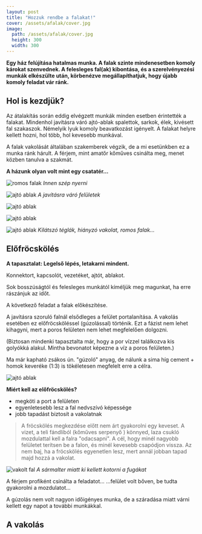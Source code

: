```yaml
---
layout: post
title: "Hozzuk rendbe a falakat!"
cover: /assets/afalak/cover.jpg
image:
  path: /assets/afalak/cover.jpg
  height: 300
  width: 300
---
```



**Egy ház felújítása hatalmas munka.  A falak szinte mindenesetben komoly károkat szenvednek. A felesleges fal(ak) kibontása, és a szerelvényezési munkák elkészülte után, körbenézve megállapíthatjuk, hogy újabb komoly feladat vár ránk.**


## Hol is kezdjük?

Az átalakítás során eddig elvégzett munkák minden esetben érintették a falakat. Mindenhol javításra váró ajtó-ablak spalettok, sarkok, élek, kivésett fal szakaszok. Némelyik lyuk komoly beavatkozást igényelt. A falakat helyre kellett hozni, hol több, hol kevesebb munkával.

A falak vakolását általában szakemberek végzik, de a mi esetünkben ez a munka ránk hárult. A férjem, mint amatőr kőműves csinálta meg, menet közben tanulva a szakmát.


**A házunk olyan volt mint egy csatatér...**

![romos falak](/assets/afalak/6jav.jpg)
_Innen szép nyerni_




![ajtó ablak](/assets/afalak/DSCF0001.JPG)
_A javításra váró felületek_

![ajtó ablak](/assets/afalak/DSCF0005.JPG)

![ajtó ablak](/assets/afalak/DSCF0028.JPG)

![ajtó ablak](/assets/afalak/DSCF0143.JPG)
_Kilátszó téglák, hiányzó vakolat, romos falak..._





## Előfröcskölés


**A tapasztalat: Legelső lépés, letakarni mindent.**

Konnektort, kapcsolót, vezetéket, ajtót, ablakot. 


Sok bosszúságtól és felesleges munkától kíméljük meg magunkat, ha erre rászánjuk az időt.


A következő feladat a falak előkészítése. 


A javításra szoruló falnál elsődleges a felület portalanítása. A vakolás esetében ez előfröcsköléssel (gúzolással) történik. Ezt a fázist nem lehet kihagyni, mert a poros felületen nem lehet megfelelően dolgozni.

(Biztosan mindenki tapasztalta már, hogy a por vízzel találkozva kis golyókká alakul. Mintha bevonatot képezne a víz a poros felületen.) 

Ma már kapható zsákos ún. "gúzoló" anyag, de nálunk a sima híg cement + homok keveréke  (1:3) is tökéletesen megfelelt erre a célra.

![ajtó ablak](/assets/afalak/DSCF0155.JPG)




**Miért kell az előfröcskölés?**

* megköti a port a felületen
* egyenletesebb lesz a fal nedvszívó képessége
* jobb tapadást biztosít a vakolatnak

> A fröcskölés megkezdése előtt nem árt gyakorolni egy keveset. A vizet, a teli fándliból (kőműves serpenyő ) könnyed, laza csukló mozdulattal kell a falra "odacsapni". A cél, hogy minél nagyobb felületet terítsen be a falon, és minél kevesebb csapódjon vissza. Az nem baj, ha a fröcskölés egyenetlen lesz, mert annál jobban tapad majd hozzá a vakolat.  




![vakolt fal](/assets/afalak/DSCF0699jav.JPG)
_A sármalter miatt ki kellett kotorni a fugákat_

A férjem profiként csinálta a feladatot...
...felület volt bőven, be tudta gyakorolni a mozdulatot... 

A gúzolás nem volt nagyon időigényes munka, de a száradása miatt várni kellett egy napot a további munkákkal.


## A vakolás


